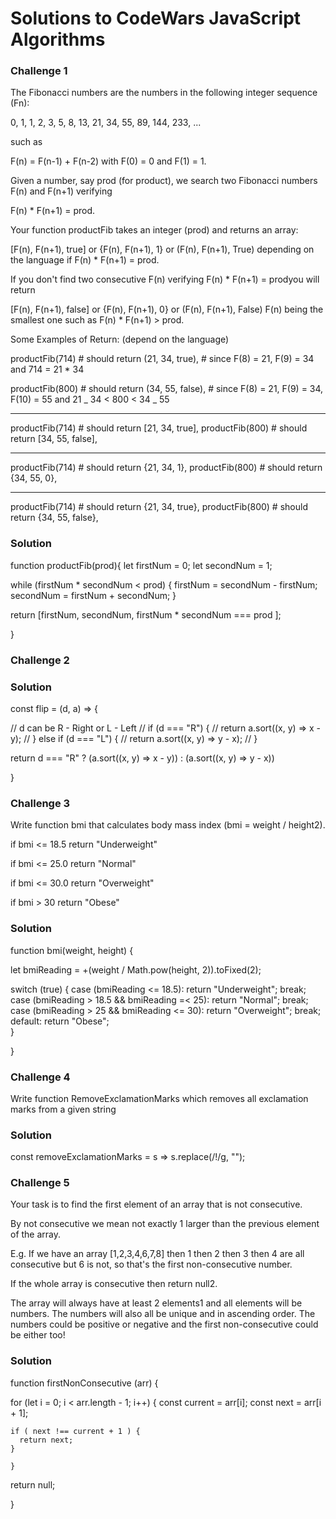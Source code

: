 # Solutions to CodeWars JavaScript Algorithms

### Challenge 1

The Fibonacci numbers are the numbers in the following integer sequence (Fn):

0, 1, 1, 2, 3, 5, 8, 13, 21, 34, 55, 89, 144, 233, ...

such as

F(n) = F(n-1) + F(n-2) with F(0) = 0 and F(1) = 1.

Given a number, say prod (for product), we search two Fibonacci numbers F(n) and F(n+1) verifying

F(n) \* F(n+1) = prod.

Your function productFib takes an integer (prod) and returns an array:

[F(n), F(n+1), true] or {F(n), F(n+1), 1} or (F(n), F(n+1), True)
depending on the language if F(n) \* F(n+1) = prod.

If you don't find two consecutive F(n) verifying F(n) \* F(n+1) = prodyou will return

[F(n), F(n+1), false] or {F(n), F(n+1), 0} or (F(n), F(n+1), False)
F(n) being the smallest one such as F(n) \* F(n+1) > prod.

Some Examples of Return:
(depend on the language)

productFib(714) # should return (21, 34, true), # since F(8) = 21, F(9) = 34 and 714 = 21 \* 34

productFib(800) # should return (34, 55, false), # since F(8) = 21, F(9) = 34, F(10) = 55 and 21 _ 34 < 800 < 34 _ 55

---

productFib(714) # should return [21, 34, true],
productFib(800) # should return [34, 55, false],

---

productFib(714) # should return {21, 34, 1},
productFib(800) # should return {34, 55, 0},

---

productFib(714) # should return {21, 34, true},
productFib(800) # should return {34, 55, false},

### Solution

function productFib(prod){
let firstNum = 0;
let secondNum = 1;

while (firstNum \* secondNum < prod) {
firstNum = secondNum - firstNum;
secondNum = firstNum + secondNum;
}

return [firstNum, secondNum, firstNum * secondNum === prod ];

}

### Challenge 2

### Solution

const flip = (d, a) => {

// d can be R - Right or L - Left
// if (d === "R") {
// return a.sort((x, y) => x -y);
// } else if (d === "L") {
// return a.sort((x, y) => y - x);
// }

return d === "R" ? (a.sort((x, y) => x - y)) : (a.sort((x, y) => y - x))

}

### Challenge 3

Write function bmi that calculates body mass index (bmi = weight / height2).

if bmi <= 18.5 return "Underweight"

if bmi <= 25.0 return "Normal"

if bmi <= 30.0 return "Overweight"

if bmi > 30 return "Obese"

### Solution

function bmi(weight, height) {

let bmiReading = +(weight / Math.pow(height, 2)).toFixed(2);

switch (true) {
case (bmiReading <= 18.5):
return "Underweight";
break;
case (bmiReading > 18.5 && bmiReading =< 25):
return "Normal";
break;
case (bmiReading > 25 && bmiReading <= 30):
return "Overweight";
break;
default:
return "Obese";  
 }

}

### Challenge 4

Write function RemoveExclamationMarks which removes all exclamation marks from a given string

### Solution

const removeExclamationMarks = s => s.replace(/!/g, "");

### Challenge 5

Your task is to find the first element of an array that is not consecutive.

By not consecutive we mean not exactly 1 larger than the previous element of the array.

E.g. If we have an array [1,2,3,4,6,7,8] then 1 then 2 then 3 then 4 are all consecutive but 6 is not, so that's the first non-consecutive number.

If the whole array is consecutive then return null2.

The array will always have at least 2 elements1 and all elements will be numbers. The numbers will also all be unique and in ascending order. The numbers could be positive or negative and the first non-consecutive could be either too!

### Solution

function firstNonConsecutive (arr) {

for (let i = 0; i < arr.length - 1; i++) {
const current = arr[i];
const next = arr[i + 1];

    if ( next !== current + 1 ) {
      return next;
    }

    }

return null;

}
